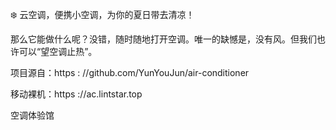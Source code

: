 ❄️ 云空调，便携小空调，为你的夏日带去清凉！

那么它能做什么呢？没错，随时随地打开空调。唯一的缺憾是，没有风。但我们也许可以“望空调止热”。

项目源自：https : //github.com/YunYouJun/air-conditioner

移动裸机：https ://ac.lintstar.top

空调体验馆
